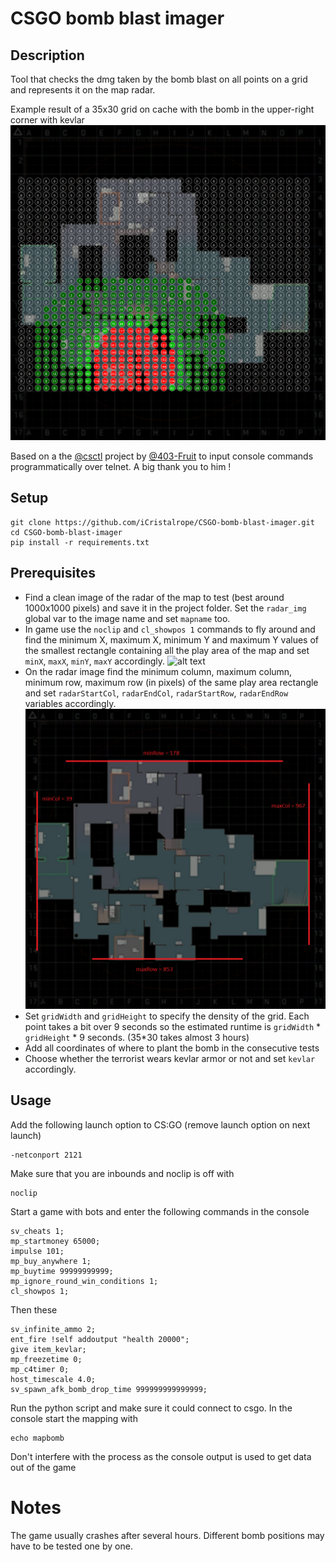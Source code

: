 # CSGO bomb blast imager
## Description
Tool that checks the dmg taken by the bomb blast on all points on a grid and represents it on the map radar.  
  
Example result of a 35x30 grid on cache with the bomb in the upper-right corner with kevlar
![alt text](doc/cache_bombloc0_35x30.png "Cache example result")

Based on a the [@csctl](https://github.com/403-Fruit/csctl) project by [@403-Fruit](https://github.com/403-Fruit) to input console commands programmatically over telnet. A big thank you to him !

## Setup
    git clone https://github.com/iCristalrope/CSGO-bomb-blast-imager.git
    cd CSGO-bomb-blast-imager
    pip install -r requirements.txt

## Prerequisites
- Find a clean image of the radar of the map to test (best around 1000x1000 pixels) and save it in the project folder. Set the `radar_img` global var to the image name and set `mapname` too.
- In game use the `noclip` and `cl_showpos 1` commands to fly around and find the minimum X, maximum X, minimum Y and maximum Y values of the smallest rectangle containing all the play area of the map and set `minX`, `maxX`, `minY`, `maxY` accordingly. 
  ![alt text](doc/ingame.png "Flying to find the in-game coordinates that define the play area")
- On the radar image find the minimum column, maximum column, minimum row, maximum row (in pixels) of the same play area rectangle and set `radarStartCol`, `radarEndCol`, `radarStartRow`, `radarEndRow` variables accordingly.
  ![alt text](doc/cache.png "Finding rows & columns that bound the play area")
- Set `gridWidth` and `gridHeight` to specify the density of the grid. Each point takes a bit over 9 seconds so the estimated runtime is `gridWidth` * `gridHeight` * 9 seconds. (35*30 takes almost 3 hours)
- Add all coordinates of where to plant the bomb in the consecutive tests
- Choose whether the terrorist wears kevlar armor or not and set `kevlar` accordingly.

## Usage
Add the following launch option to CS:GO  (remove launch option on next launch)

    -netconport 2121  

Make sure that you are inbounds and noclip is off with

    noclip

Start a game with bots and enter the following commands in the console

    sv_cheats 1;
    mp_startmoney 65000;
    impulse 101;
    mp_buy_anywhere 1;
    mp_buytime 99999999999;
    mp_ignore_round_win_conditions 1;
    cl_showpos 1;

Then these

    sv_infinite_ammo 2;
    ent_fire !self addoutput "health 20000";
    give item_kevlar;
    mp_freezetime 0;
    mp_c4timer 0;
    host_timescale 4.0;
    sv_spawn_afk_bomb_drop_time 999999999999999;
    
Run the python script and make sure it could connect to csgo.
In the console start the mapping with 
    
    echo mapbomb
    
Don't interfere with the process as the console output is used to get data out of the game


# Notes
The game usually crashes after several hours. Different bomb positions may have to be tested one by one.